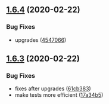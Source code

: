 ## [1.6.4](https://github.com/dword-design/depgraph/compare/v1.6.3...v1.6.4) (2020-02-22)


### Bug Fixes

* upgrades ([4547066](https://github.com/dword-design/depgraph/commit/4547066056de88507afaae84d08f65d571c9f43b))

## [1.6.3](https://github.com/dword-design/depgraph/compare/v1.6.2...v1.6.3) (2020-02-22)


### Bug Fixes

* fixes after upgrades ([61cb383](https://github.com/dword-design/depgraph/commit/61cb383814eb88e1d6b7d9a12a270dc0f657bbbc))
* make tests more efficient ([17a34b5](https://github.com/dword-design/depgraph/commit/17a34b5edb9e25e6cf22c09c5fa133c3b280a48a))
